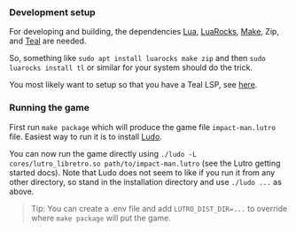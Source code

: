 ### Development setup
For developing and building, the dependencies [Lua](https://www.lua.org/), [LuaRocks](https://luarocks.org/), [Make](https://www.gnu.org/software/make/), Zip, and [Teal](https://teal-language.org/) are needed.

So, something like ```sudo apt install luarocks make zip``` and then ```sudo luarocks install tl``` or similar for your system should do the trick.

You most likely want to setup so that you have a Teal LSP, see [here](https://github.com/teal-language/tl?tab=readme-ov-file#text-editor-support).

### Running the game
First run `make package` which will produce the game file `impact-man.lutro` file. Easiest way to run it is to install [Ludo](https://ludo.libretro.com/).

You can now run the game directly using `./ludo -L cores/lutro_libretro.so path/to/impact-man.lutro` (see the Lutro getting started docs). Note that Ludo does not seem to like if you run it from any other directory, so stand in the installation directory and use `./ludo ...` as above.

> Tip: You can create a .env file and add `LUTRO_DIST_DIR=...` to override where `make package` will put the game.
